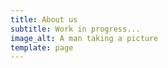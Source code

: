 ```yaml
---
title: About us
subtitle: Work in progress...
image_alt: A man taking a picture
template: page
---
```

